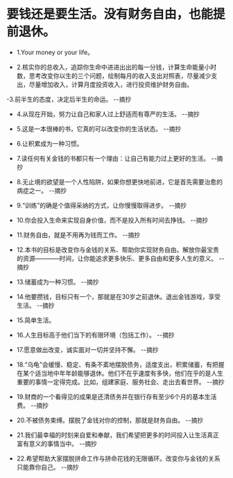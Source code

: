 # 要钱还是要生活。没有财务自由，也能提前退休。

- 1.Your money or your life。

- 2.核实你的总收入，追踪你生命中进进出出的每一分钱，计算生命能量小时数，思考改变你以生的三个问题，绘制每月的收入支出对照表，尽量减少支出，尽量增加收入，计算月度投资收入，进行投资维护财务自由。

-3.前半生的态度，决定后半生的命运。 --摘抄

- 4.从现在开始，努力让自己和家人过上舒适而有尊严的生活。 --摘抄

- 5.这是一本很棒的书，它真的可以改变你的生活状态。 --摘抄

- 6.让积累成为一种习惯。

- 7.读任何有关金钱的书都只有一个理由：让自己有能力过上更好的生活。 --摘抄

- 8.无止境的欲望是一个人性陷阱，如果你想更快地前进，它是首先需要治愈的病症之一。 --摘抄

- 9.“训练”的确是个值得采纳的方式，让你慢慢取得进步。 --摘抄

- 10.你会投入生命来实现自身价值，而不是投入所有时间去挣钱。 --摘抄

- 11.财务自由，就是不用再为钱而工作。 --摘抄

- 12.本书的目标是改变你与金钱的关系、帮助你实现财务自由。解放你最宝贵的资源————时间，让你能追求更多快乐、更多自由和更多人生的意义。 --摘抄

- 13.储蓄成为一种习惯。 --摘抄

- 14.他要攒钱，目标只有一个，那就是在30岁之前退休。退出金钱游戏，享受生活。 --摘抄

- 15.简单生活。

- 16.人生目标高于他们当下的有限环境（包括工作）。 --摘抄

- 17.愿意做出改变，诚实面对一切并坚持不懈。 --摘抄

- 18.“乌龟”会缓慢、稳定、有条不紊地摆脱债务，适度支出，积累储蓄，有把握在某个适当地中年年龄能够退休。他们不在乎速度有多快，他们在乎的是人生重要的事情一定得完成。比如，组建家庭、服务社会、走出去看世界。 --摘抄

- 19.财商的一个看得见的成果是还清债务并在银行存有至少6个月的基本生活费。 --摘抄

- 20.不被债务束缚。摆脱了金钱对你的控制，那就是财务自由。 --摘抄

- 21.我们最幸福的时刻来自爱和奉献，我们希望把更多的时间投入让生活真正富有意义的事情当中。 --摘抄

- 22.希望帮助大家摆脱拼命工作与拼命花钱的无限循环。改变你与金钱的关系只能靠你自己。 --摘抄
